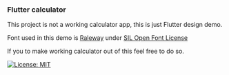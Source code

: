 ### Flutter calculator

This project is not a working calculator app, this is just Flutter design demo.

Font used in this demo is [Raleway](https://fonts.google.com/specimen/Raleway)  under [SIL Open Font License](https://scripts.sil.org/cms/scripts/page.php?site_id=nrsi&id=OFL)

If you to make working calculator out of this feel free to do so.

[![License: MIT](https://img.shields.io/badge/License-MIT-yellow.svg)](https://opensource.org/licenses/MIT)
